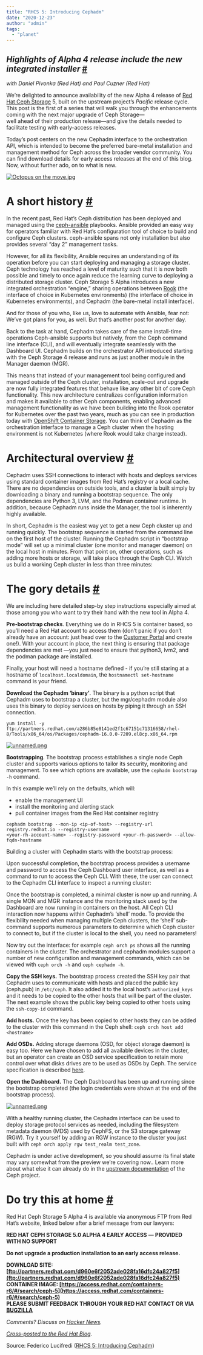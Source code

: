 ```yaml
---
title: "RHCS 5: Introducing Cephadm"
date: "2020-12-23"
author: "admin"
tags: 
  - "planet"
---
```


## _Highlights of Alpha 4 release include the new integrated installer_ [#](#emhighlights-of-alpha-4-release-include-the-n_2)

_with Daniel Pivonka (Red Hat) and Paul Cuzner (Red Hat)_

We’re delighted to announce availability of the new Alpha 4 release of [Red Hat Ceph Storage](https://www.redhat.com/en/technologies/storage/ceph) 5, built on the upstream project’s _Pacific_ release cycle. This post is the first of a series that will walk you through the enhancements coming with the next major upgrade of Ceph Storage—  
well ahead of their production release—and give the details needed to facilitate testing with early-access releases.

Today’s post centers on the new Cephadm interface to the orchestration API, which is intended to become the preferred bare-metal installation and management method for Ceph across the broader vendor community. You can find download details for early access releases at the end of this blog. Now, without further ado, on to what is new.

[![Octopus on the move.jpg](images/uRH14eA2bJqVoVRtHsVtHV0xspap_small.jpg)](https://svbtleusercontent.com/uRH14eA2bJqVoVRtHsVtHV0xspap.jpg)

# A short history [#](#a-short-history_1)

In the recent past, Red Hat’s Ceph distribution has been deployed and managed using the [ceph-ansible](https://github.com/ceph/ceph-ansible) playbooks. Ansible provided an easy way for operators familiar with Red Hat’s configuration tool of choice to build and configure Ceph clusters. ceph-ansible spans not only installation but also provides several “day 2” management tasks.

However, for all its flexibility, Ansible requires an understanding of its operation before you can start deploying and managing a storage cluster. Ceph technology has reached a level of maturity such that it is now both possible and timely to once again reduce the learning curve to deploying a distributed storage cluster. Ceph Storage 5 Alpha introduces a new integrated orchestration “engine,” sharing operations between [Rook](https://github.com/rook/rook) (the interface of choice in Kubernetes environments) (the interface of choice in Kubernetes environments), and Cephadm (the bare-metal install interface).

And for those of you who, like us, love to automate with Ansible, fear not: We’ve got plans for you, as well. But that’s another post for another day.

Back to the task at hand, Cephadm takes care of the same install-time operations Ceph-ansible supports but natively, from the Ceph command line interface (CLI), and will eventually integrate seamlessly with the Dashboard UI. Cephadm builds on the orchestrator API introduced starting with the Ceph Storage 4 release and runs as just another module in the Manager daemon (MGR).

This means that instead of your management tool being configured and managed outside of the Ceph cluster, installation, scale-out and upgrade are now fully integrated features that behave like any other bit of core Ceph functionality. This new architecture centralizes configuration information and makes it available to other Ceph components, enabling advanced management functionality as we have been building into the Rook operator for Kubernetes over the past two years, much as you can see in production today with [OpenShift Container Storage](https://www.redhat.com/en/technologies/cloud-computing/openshift-container-storage). You can think of Cephadm as the orchestration interface to manage a Ceph cluster when the hosting environment is not Kubernetes (where Rook would take charge instead).

# Architectural overview [#](#architectural-overview_1)

Cephadm uses SSH connections to interact with hosts and deploys services using standard container images from Red Hat’s registry or a local cache. There are no dependencies on outside tools, and a cluster is built simply by downloading a binary and running a bootstrap sequence. The only dependencies are Python 3, LVM, and the Podman container runtime. In addition, because Cephadm runs inside the Manager, the tool is inherently highly available.

In short, Cephadm is the easiest way yet to get a new Ceph cluster up and running quickly. The bootstrap sequence is started from the command line on the first host of the cluster. Running the Cephadm script in “bootstrap mode” will set up a minimal cluster (one monitor and manager daemon) on the local host in minutes. From that point on, other operations, such as adding more hosts or storage, will take place through the Ceph CLI. Watch us build a working Ceph cluster in less than three minutes:

# The gory details [#](#the-gory-details_1)

We are including here detailed step-by step instructions especially aimed at those among you who want to try their hand with the new tool in Alpha 4.

**Pre-bootstrap checks**. Everything we do in RHCS 5 is container based, so you’ll need a Red Hat account to access them (don’t panic if you don’t already have an account: just head over to the [Customer Portal](https://www.redhat.com/wapps/ugc/register.html) and create one!). With your account in place, the next thing is ensuring that package dependencies are met —you just need to ensure that python3, lvm2, and the podman package are installed.

Finally, your host will need a hostname defined - if you’re still staring at a hostname of `localhost.localdomain`, the `hostnamectl set-hostname` command is your friend.

**Download the Cephadm ‘binary’**. The binary is a python script that Cephadm uses to bootstrap a cluster, but the mgr/cephadm module also uses this binary to deploy services on hosts by piping it through an SSH connection.

```
yum install -y ftp://partners.redhat.com/a286b85e8141ed2f1c67151c71316658/rhel-8/Tools/x86_64/os/Packages/cephadm-16.0.0-7209.el8cp.x86_64.rpm
```

[![unnamed.png](images/71JWVyWNGtFhcaDABEYnSq0xspap_small.png)](https://svbtleusercontent.com/71JWVyWNGtFhcaDABEYnSq0xspap.png)

**Bootstrapping**. The bootstrap process establishes a single node Ceph cluster and supports various options to tailor its security, monitoring and management. To see which options are available, use the `cephadm bootstrap -h` command.

In this example we’ll rely on the defaults, which will:

- enable the management UI
- install the monitoring and alerting stack
- pull container images from the Red Hat container registry

```
cephadm bootstrap --mon-ip <ip-of-host> --registry-url registry.redhat.io --registry-username
<your-rh-account-name> --registry-password <your-rh-password> --allow-fqdn-hostname
```

Building a cluster with Cephadm starts with the bootstrap process:

Upon successful completion, the bootstrap process provides a username and password to access the Ceph Dashboard user interface, as well as a command to run to access the Ceph CLI. With these, the user can connect to the Cephadm CLI interface to inspect a running cluster:

Once the bootstrap is completed, a minimal cluster is now up and running. A single MON and MGR instance and the monitoring stack used by the Dashboard are now running in containers on the host. All Ceph CLI interaction now happens within Cephadm’s ‘shell’ mode. To provide the flexibility needed when managing multiple Ceph clusters, the ‘shell’ sub-command supports numerous parameters to determine which Ceph cluster to connect to, but if the cluster is local to the shell, you need no parameters!

Now try out the interface: for example `ceph orch ps` shows all the running containers in the cluster. The orchestrator and cephadm modules support a number of new configuration and management commands, which can be viewed with `ceph orch -h` and `ceph cephadm -h`.

**Copy the SSH keys.** The bootstrap process created the SSH key pair that Cephadm uses to communicate with hosts and placed the public key (ceph.pub) in `/etc/ceph`. It also added it to the local host’s `authorized_keys` and it needs to be copied to the other hosts that will be part of the cluster. The next example shows the public key being copied to other hosts using the `ssh-copy-id` command.

**Add hosts.** Once the key has been copied to other hosts they can be added to the cluster with this command in the Ceph shell: `ceph orch host add <hostname>`

**Add OSDs.** Adding storage daemons (OSD, for object storage daemon) is easy too. Here we have chosen to add all available devices in the cluster, but an operator can create an OSD service specification to retain more control over what disks drives are to be used as OSDs by Ceph. The service specification is described [here](https://docs.ceph.com/en/latest/cephadm/drivegroups/).

**Open the Dashboard.** The Ceph Dashboard has been up and running since the bootstrap completed (the login credentials were shown at the end of the bootstrap process).

[![unnamed.png](images/qnyoyT8LZGhvpB5hCzjpKM0xspap_small.png)](https://svbtleusercontent.com/qnyoyT8LZGhvpB5hCzjpKM0xspap.png)

With a healthy running cluster, the Cephadm interface can be used to deploy storage protocol services as needed, including the filesystem metadata daemon (MDS) used by CephFS, or the S3 storage gateway (RGW). Try it yourself by adding an RGW instance to the cluster you just built with `ceph orch apply rgw test_realm test_zone`.

Cephadm is under active development, so you should assume its final state may vary somewhat from the preview we’re covering now.. Learn more about what else it can already do in the [upstream documentation](https://docs.ceph.com/en/latest/cephadm/install/) of the Ceph project.

# Do try this at home [#](#do-try-this-at-home_1)

Red Hat Ceph Storage 5 Alpha 4 is available via anonymous FTP from Red Hat’s website, linked below after a brief message from our lawyers:

**RED HAT CEPH STORAGE 5.0 ALPHA 4 EARLY ACCESS** — **PROVIDED WITH NO SUPPORT**

**Do not upgrade a production installation to an early access release.**

**DOWNLOAD SITE: [ftp://partners.redhat.com/d960e6f2052ade028fa16dfc24a827f5](ftp://partners.redhat.com/d960e6f2052ade028fa16dfc24a827f5)**  
**CONTAINER IMAGE: [https://access.redhat.com/containers-r6/#/search/ceph-5](https://access.redhat.com/containers-r6/#/search/ceph-5)**  
**PLEASE SUBMIT FEEDBACK THROUGH YOUR RED HAT CONTACT OR VIA [BUGZILLA](http://bugzilla.redhat.com)**

_Comments? Discuss on [Hacker News](https://news.ycombinator.com/item?id=25520747)._

_[Cross-posted to the Red Hat Blog](https://www.redhat.com/en/blog/red-hat-ceph-storage-5-introducing-cephadm)._

Source: Federico Lucifredi ([RHCS 5: Introducing Cephadm](https://f2.svbtle.com/introducing-cephadm))
